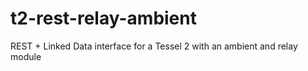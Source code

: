 # t2-rest-relay-ambient
REST + Linked Data interface for a Tessel 2 with an ambient and relay module
